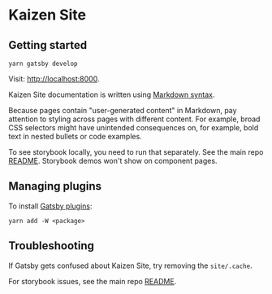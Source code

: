 # Kaizen Site

## Getting started

`yarn gatsby develop`

Visit: <http://localhost:8000>.

Kaizen Site documentation is written using [Markdown syntax](https://daringfireball.net/projects/markdown/syntax).

Because pages contain "user-generated content" in Markdown, pay attention to styling across pages with different content. For example, broad CSS selectors might have unintended consequences on, for example, bold text in nested bullets or code examples.

To see storybook locally, you need to run that separately. See the main repo [README](../README.md). Storybook demos won't show on component pages.

## Managing plugins

To install [Gatsby plugins](https://www.gatsbyjs.org/plugins/):

```
yarn add -W <package>
```

## Troubleshooting

If Gatsby gets confused about Kaizen Site, try removing the `site/.cache`.

For storybook issues, see the main repo [README](../README.md).

